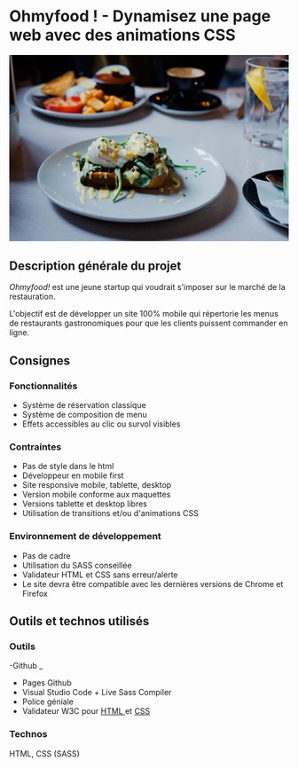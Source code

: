 #  Ohmyfood ! - Dynamisez une page web avec des animations CSS

![ logo ](https://github.com/CarolineSenes/SENESCaroline_3_17032021/blob/master/images/restaurants/toa-heftiba-DQKerTsQwi0-unsplash.jpg)

##  Description générale du projet

*Ohmyfood!* est une jeune startup qui voudrait s'imposer sur le marché de la restauration.

L'objectif est de développer un site 100% mobile qui répertorie les menus de restaurants gastronomiques pour que les clients puissent commander en ligne.


##  Consignes

###  Fonctionnalités

- Système de réservation classique
- Système de composition de menu
- Effets accessibles au clic ou survol visibles
 

###  Contraintes

- Pas de style dans le html
- Développeur en mobile first
- Site responsive mobile, tablette, desktop
- Version mobile conforme aux maquettes
- Versions tablette et desktop libres
- Utilisation de transitions et/ou d'animations CSS
  

###  Environnement de développement

- Pas de cadre
- Utilisation du SASS conseillée
- Validateur HTML et CSS sans erreur/alerte
- Le site devra être compatible avec les dernières versions de Chrome et Firefox
  

##  Outils et technos utilisés

###  Outils

-Github _
- Pages Github
- Visual Studio Code + Live Sass Compiler
- Police géniale
- Validateur W3C pour [ HTML ](https://validator.w3.org/) et [ CSS ](https://jigsaw.w3.org/css-validator/#validate_by_upload)

###  Technos

HTML, CSS (SASS)
